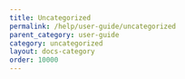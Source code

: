 ```yaml
---
title: Uncategorized
permalink: /help/user-guide/uncategorized
parent_category: user-guide
category: uncategorized
layout: docs-category
order: 10000
---
```

